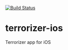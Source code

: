 [![Build Status](https://travis-ci.org/Joatin/terrorizer-ios.svg?branch=master)](https://travis-ci.org/Joatin/terrorizer-ios)

# terrorizer-ios
Terrorizer app for iOS
